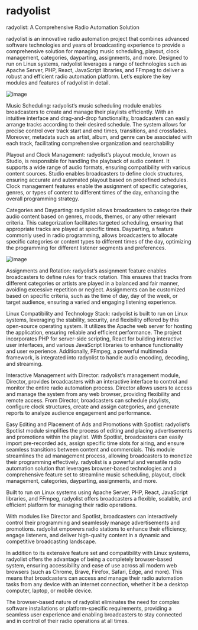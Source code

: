 # radyolist
radyolist: A Comprehensive Radio Automation Solution

radyolist is an innovative radio automation project that combines advanced software technologies and years of broadcasting experience to provide a comprehensive solution for managing music scheduling, playout, clock management, categories, dayparting, assignments, and more. Designed to run on Linux systems, radyolist leverages a range of technologies such as Apache Server, PHP, React, JavaScript libraries, and FFmpeg to deliver a robust and efficient radio automation platform. Let’s explore the key modules and features of radyolist in detail.

![image](https://github.com/emrehakan-ai/radyolist/assets/99765625/62418ecb-4d0c-4add-9647-5258998b0a71)



Music Scheduling: radyolist‘s music scheduling module enables broadcasters to create and manage their playlists efficiently. With an intuitive interface and drag-and-drop functionality, broadcasters can easily arrange tracks according to their desired schedule. The system allows for precise control over track start and end times, transitions, and crossfades. Moreover, metadata such as artist, album, and genre can be associated with each track, facilitating comprehensive organization and searchability


Playout and Clock Management: radyolist‘s playout module, known as Studio, is responsible for handling the playback of audio content. It supports a wide range of audio formats, ensuring compatibility with various content sources. Studio enables broadcasters to define clock structures, ensuring accurate and automated playout based on predefined schedules. Clock management features enable the assignment of specific categories, genres, or types of content to different times of the day, enhancing the overall programming strategy.

Categories and Dayparting: radyolist allows broadcasters to categorize their audio content based on genres, moods, themes, or any other relevant criteria. This categorization facilitates targeted scheduling, ensuring that appropriate tracks are played at specific times. Dayparting, a feature commonly used in radio programming, allows broadcasters to allocate specific categories or content types to different times of the day, optimizing the programming for different listener segments and preferences.

![image](https://github.com/emrehakan-ai/radyolist/assets/99765625/6dfde194-d94c-424a-b7d2-f19ce6b0c725)


Assignments and Rotation: radyolist‘s assignment feature enables broadcasters to define rules for track rotation. This ensures that tracks from different categories or artists are played in a balanced and fair manner, avoiding excessive repetition or neglect. Assignments can be customized based on specific criteria, such as the time of day, day of the week, or target audience, ensuring a varied and engaging listening experience.

Linux Compatibility and Technology Stack: radyolist is built to run on Linux systems, leveraging the stability, security, and flexibility offered by this open-source operating system. It utilizes the Apache web server for hosting the application, ensuring reliable and efficient performance. The project incorporates PHP for server-side scripting, React for building interactive user interfaces, and various JavaScript libraries to enhance functionality and user experience. Additionally, FFmpeg, a powerful multimedia framework, is integrated into radyolist to handle audio encoding, decoding, and streaming.

Interactive Management with Director: radyolist‘s management module, Director, provides broadcasters with an interactive interface to control and monitor the entire radio automation process. Director allows users to access and manage the system from any web browser, providing flexibility and remote access. From Director, broadcasters can schedule playlists, configure clock structures, create and assign categories, and generate reports to analyze audience engagement and performance.

Easy Editing and Placement of Ads and Promotions with Spotlist: radyolist‘s Spotlist module simplifies the process of editing and placing advertisements and promotions within the playlist. With Spotlist, broadcasters can easily import pre-recorded ads, assign specific time slots for airing, and ensure seamless transitions between content and commercials. This module streamlines the ad management process, allowing broadcasters to monetize their programming effectively.
radyolist is a powerful and versatile radio automation solution that leverages browser-based technologies and a comprehensive feature set to streamline music scheduling, playout, clock management, categories, dayparting, assignments, and more.



Built to run on Linux systems using Apache Server, PHP, React, JavaScript libraries, and FFmpeg, radyolist offers broadcasters a flexible, scalable, and efficient platform for managing their radio operations.

With modules like Director and Spotlist, broadcasters can interactively control their programming and seamlessly manage advertisements and promotions. radyolist empowers radio stations to enhance their efficiency, engage listeners, and deliver high-quality content in a dynamic and competitive broadcasting landscape.

In addition to its extensive feature set and compatibility with Linux systems, radyolist offers the advantage of being a completely browser-based system, ensuring accessibility and ease of use across all modern web browsers (such as Chrome, Brave, Firefox, Safari, Edge, and more). This means that broadcasters can access and manage their radio automation tasks from any device with an internet connection, whether it be a desktop computer, laptop, or mobile device.

The browser-based nature of radyolist eliminates the need for complex software installations or platform-specific requirements, providing a seamless user experience and enabling broadcasters to stay connected and in control of their radio operations at all times.

